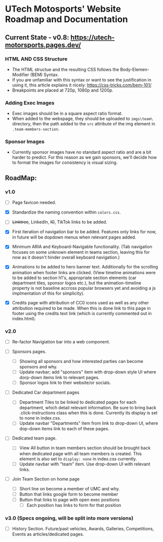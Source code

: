 # UTech Motosports' Website Roadmap and Documentation
## Current State  - v0.8: https://utech-motorsports.pages.dev/
### HTML AND CSS Structure
- The HTML structue and the resulting CSS follows the Body-Elemen-Modifier (BEM) Syntax. 
- If you are unfamiliar with this syntax or want to see the justification in using it, this article explains it nicely: https://css-tricks.com/bem-101/
- Breakpoints are placed at 720p, 1080p and 1200p. 

### Adding Exec Images
- Exec images should be in a square aspect ratio format.
- When added to the webspage, they should be uploaded to `imgs\team\` directory, then the path added to the `src` attribute of the img element in `.team-members-section`. 

### Sponsor Images
- Currently sponsor images have no standard aspect ratio and are a bit harder to predict. For this reason as we gain sponsors, we'll decide how to format the images for consistency is visual sizing. 

## RoadMap:
### v1.0
- [ ] Page favicon needed.

- [x] Standardize the naming convention within `colors.css`.

- [ ] ~~Linktree~~, LinkedIn, ~~IG~~, TikTok links to be added.

- [x] First iteration of navigation bar to be added. Features only links for now, in future will be dopdown menus when relevant pages added.

- [x] Minimum ARIA and Keyboard-Navigable functionality. (Tab navigation focuses on some unknown element in teams section, leaving this for now as it doesn't hinder overall keyboard navigation.)

- [x] Animations to be added to hero banner text. Additionally for the scrolling animation when footer links are clicked. (View timeline animations were to be added to section h1's, appropriate section elements (car department tiles, sponsor logos etc.), but the animation-timeline property is not baseline accross popular browsers yet and avoiding a js implmentation of this for simplicity).

- [x] Credits page with attribution of CC0 icons used as well as any other attribution required to be made. When this is done link to this page in footer using the credits text link (which is currently commented out in index.html).

### v2.0
- [ ] Re-factor Navigiation bar into a web component.

- [ ] Sponsors pages. 
    - [ ] Showing all sponsors and how interested parties can become sponsors and why.
    - [ ] Update navbar; add "sponsors" item with drop-down style UI where dorp-down items link to relevant pages.
    - [ ] Sponsor logos link to their website/or socials.

- [ ] Dedicated Car department pages 
    - [ ] Department Tiles to be linked to dedicated pages for each department, which detail relevant information. Be sure to bring back .click-instructions class when this is done. Currently its display is set to none in index.css.
    - [ ] Update navbar "Departments" item from link to drop-down UI, where dop-down items link to each of these pages.

- [ ] Dedicated team page.
    - [ ] View All button in team members section should be brought back when dedicated page with all team members is created. This element is also set to `display: none` in index.css currently.
    - [ ] Update navbar with "team" item. Use drop-down UI with relevant links.    

- [ ] Join Team Section on home page
    - [ ] Short line on become a member of UMC and why. 
    - [ ] Button that links google form to become member
    - [ ] Button that links to page with open exec positions
        - [ ] Each position has links to form for that position 

### v3.0 (Specs ongoing, will be split into more versions)
- [ ] History Section. Future/past vehicles, Awards, Galleries, Competitions, Events as articles/dedicated pages.


